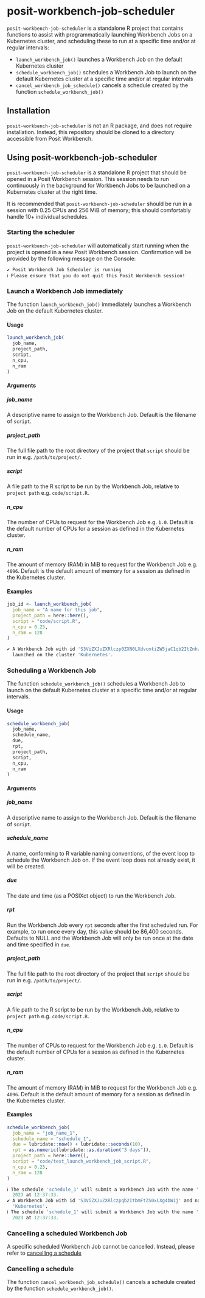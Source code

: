 # posit-workbench-job-scheduler

`posit-workbench-job-scheduler` is a standalone R project that contains functions to assist with programmatically launching Workbench Jobs on a Kubernetes cluster, and scheduling these to run at a specific time and/or at regular intervals:

* `launch_workbench_job()` launches a Workbench Job on the default Kubernetes cluster
* `schedule_workbench_job()` schedules a Workbench Job to launch on the default Kubernetes cluster at a specific time and/or at regular intervals
* `cancel_workbench_job_schedule()` cancels a schedule created by the function `schedule_workbench_job()`

## Installation

`posit-workbench-job-scheduler` is not an R package, and does not require installation.  Instead, this repository should be cloned to a directory accessible from Posit Workbench.

## Using posit-workbench-job-scheduler

`posit-workbench-job-scheduler` is a standalone R project that should be opened in a Posit Workbench session.  This session needs to run continuously in the background for Workbench Jobs to be launched on a Kubernetes cluster at the right time.

It is recommended that `posit-workbench-job-scheduler` should be run in a session with 0.25 CPUs and 256 MiB of memory; this should comfortably handle 10+ individual schedules.

### Starting the scheduler

`posit-workbench-job-scheduler` will automatically start running when the project is opened in a new Posit Workbench session.  Confirmation will be provided by the following message on the Console:

```
✔ Posit Workbench Job Scheduler is running
ℹ Please ensure that you do not quit this Posit Workbench session!
```

### Launch a Workbench Job immediately

The function `launch_workbench_job()` immediately launches a Workbench Job on the default Kubernetes cluster.

#### Usage

```R
launch_workbench_job(
  job_name,
  project_path,
  script,
  n_cpu,
  n_ram
)
```

#### Arguments

##### job_name

A descriptive name to assign to the Workbench Job.  Default is the filename of `script`.

##### project_path

The full file path to the root directory of the project that `script` should be run in e.g. `/path/to/project/`.

##### script

A file path to the R script to be run by the Workbench Job, relative to `project path` e.g. `code/script.R`.

##### n_cpu

The number of CPUs to request for the Workbench Job e.g. `1.0`.  Default is the default number of CPUs for a session as defined in the Kubernetes cluster.

##### n_ram

The amount of memory (RAM) in MiB to request for the Workbench Job e.g. `4096`. Default is the default amount of memory for a session as defined in the Kubernetes cluster.

#### Examples

```R
job_id <- launch_workbench_job(
  job_name = "A name for this job",
  project_path = here::here(),
  script = "code/script.R",
  n_cpu = 0.25,
  n_ram = 128
)

✔ A Workbench Job with id 'S3ViZXJuZXRlczp0ZXN0LXdvcmtiZW5jaC1qb2ItZnhzOWg=' and name 'A name for this job' has been
  launched on the cluster 'Kubernetes'.
```

### Scheduling a Workbench Job

The function `schedule_workbench_job()` schedules a Workbench Job to launch on the default Kubernetes cluster at a specific time and/or at regular intervals.

#### Usage

```R
schedule_workbench_job(
  job_name,
  schedule_name,
  due,
  rpt,
  project_path,
  script,
  n_cpu,
  n_ram
)
```

#### Arguments

##### job_name

A descriptive name to assign to the Workbench Job.  Default is the filename of `script`.

##### schedule_name

A name, conforming to R variable naming conventions, of the event loop to schedule the Workbench Job on.  If the event loop does not already exist, it will be created.

##### due

The date and time (as a POSIXct object) to run the Workbench Job.

##### rpt

Run the Workbench Job every `rpt` seconds after the first scheduled run.  For example, to run once every day, this value should be 86,400 seconds.  Defaults to NULL and the Workbench Job will only be run once at the date and time specified in `due`.

##### project_path

The full file path to the root directory of the project that `script` should be run in e.g. `/path/to/project/`.

##### script

A file path to the R script to be run by the Workbench Job, relative to `project path` e.g. `code/script.R`.

##### n_cpu

The number of CPUs to request for the Workbench Job e.g. `1.0`.  Default is the default number of CPUs for a session as defined in the Kubernetes cluster.

##### n_ram

The amount of memory (RAM) in MiB to request for the Workbench Job e.g. `4096`. Default is the default amount of memory for a session as defined in the Kubernetes cluster.

#### Examples

```R
schedule_workbench_job(
  job_name = "job_name_1",
  schedule_name = "schedule_1",
  due = lubridate::now() + lubridate::seconds(10),
  rpt = as.numeric(lubridate::as.duration("3 days")),
  project_path = here::here(),
  script = "code/test_launch_workbench_job_script.R",
  n_cpu = 0.25,
  n_ram = 128
)

ℹ The schedule 'schedule_1' will submit a Workbench Job with the name 'job_name_1' to be launched on Friday 13 January
  2023 at 12:37:33.
✔ A Workbench Job with id 'S3ViZXJuZXRlczpqb2ItbmFtZS0xLXg4bW1j' and name 'job_name_1' has been launched on the cluster
  'Kubernetes'.
ℹ The schedule 'schedule_1' will submit a Workbench Job with the name 'job_name_1' to be launched on Monday 16 January
  2023 at 12:37:33.
```

### Cancelling a scheduled Workbench Job

A specific scheduled Workbench Job cannot be cancelled.  Instead, please refer to [cancelling a schedule](#cancelling-a-schedule)

### Cancelling a schedule

The function `cancel_workbench_job_schedule()` cancels a schedule created by the function `schedule_workbench_job()`.

